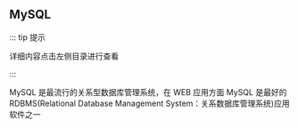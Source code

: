 ## MySQL

::: tip 提示

详细内容点击左侧目录进行查看

:::

MySQL 是最流行的关系型数据库管理系统，在 WEB 应用方面 MySQL 是最好的 RDBMS(Relational Database Management System：关系数据库管理系统)应用软件之一
